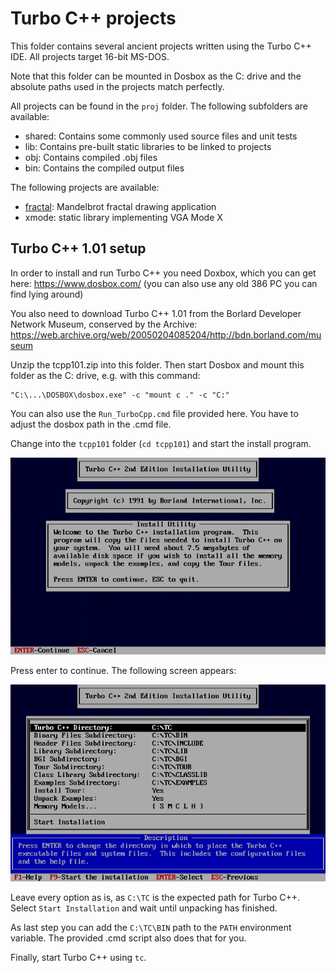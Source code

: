 # Turbo C++ projects

This folder contains several ancient projects written using the Turbo C++ IDE.
All projects target 16-bit MS-DOS.

Note that this folder can be mounted in Dosbox as the C: drive and the
absolute paths used in the projects match perfectly.

All projects can be found in the `proj` folder. The following subfolders are
available:

- shared: Contains some commonly used source files and unit tests
- lib: Contains pre-built static libraries to be linked to projects
- obj: Contains compiled .obj files
- bin: Contains the compiled output files

The following projects are available:

- [fractal](proj/fractal/Readme.md): Mandelbrot fractal drawing application
- xmode: static library implementing VGA Mode X

## Turbo C++ 1.01 setup

In order to install and run Turbo C++ you need Doxbox, which you can get here:
https://www.dosbox.com/
(you can also use any old 386 PC you can find lying around)

You also need to download Turbo C++ 1.01 from the Borlard Developer Network
Museum, conserved by the Archive:
https://web.archive.org/web/20050204085204/http://bdn.borland.com/museum

Unzip the tcpp101.zip into this folder. Then start Dosbox and mount this
folder as the C: drive, e.g. with this command:

    "C:\...\DOSBOX\dosbox.exe" -c "mount c ." -c "C:"

You can also use the `Run_TurboCpp.cmd` file provided here. You have to
adjust the dosbox path in the .cmd file.

Change into the `tcpp101` folder (`cd tcpp101`) and start the install
program.

![Install program start](install-tcpp101-01.png)

Press enter to continue. The following screen appears:

![Install program 2](install-tcpp101-02.png)

Leave every option as is, as `C:\TC` is the expected path for Turbo C++.
Select `Start Installation` and wait until unpacking has finished.

As last step you can add the `C:\TC\BIN` path to the `PATH` environment
variable. The provided .cmd script also does that for you.

Finally, start Turbo C++ using `tc`.
